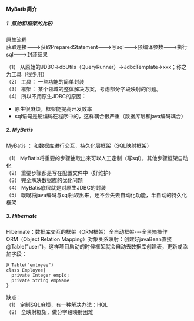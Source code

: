 #### MyBatis简介

##### 1. 原始和框架的比较     

原生流程   
获取连接--->获取PreparedStatement--->写sql--->预编译参数--->执行sql--->封装结果

（1） 从原始的JDBC->dbUtils（QueryRunner）->JdbcTemplate->xxx；称之为工具（很少用）     
（2） 工具： 一些功能的简单封装   
（3） 框架： 某个领域的整体解决方案，考虑部分字段映射的问题。  
（4） 所以不用原生JDBC的原因：   
- 原生很麻烦，框架能提高开发效率   
- sql语句是硬编码在程序中的，这样耦合很严重（数据库层和java编码耦合）


##### 2. MyBatis
MyBatis ： 和数据库进行交互，持久化层框架（SQL映射框架）  

（1） MyBatis将重要的步骤抽取出来可以人工定制（写sql），其他步骤框架自动化   
（2） 重要步骤都是写在配置文件中（好维护）  
（3） 完全解决数据库的优化问题   
（4） MyBatis底层就是对原生JDBC的封装   
（5） 既既将java编码与sql抽取出来，还不会失去自动化功能，半自动的持久化框架

##### 3. Hibernate
Hibernate：数据库交互的框架（ORM框架）全自动框架---全黑箱操作  
ORM（Object Relation Mapping）对象关系映射：创建好javaBean直接@Table("user")，这样项目启动的时候框架就会自动去数据库创建表，更新或添加字段：  

```
@ Table("emloyee")
class Employee{
  private Integer empId;
  private String empName
}
```   
缺点：   
（1） 定制SQL麻烦，有一种解决办法：HQL  
（2） 全映射框架，做分字段映射困难
